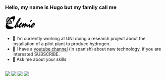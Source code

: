 
### Hello, my name is Hugo but my family call me <div>
<img border="right" src="Logo chemio3.png" width="100" height="50">
</div>

- 🔭 I’m currently working at UNI doing a research project about the installation of a pilot plant to produce hydrogen.
- 🎥 I have a [youtube channel](https://www.youtube.com/results?search_query=Hugo+Chirinos) (in spanish) about new technology, if you are interested SUBSCRIBE.
- 💬 Ask me about your skills
##

<div>
  <a href="https://web.facebook.com/hdccoll" target="_blank"><img src="https://img.shields.io/badge/Facebook-1877F2?style=for-the-badge&logo=facebook&logoColor=white" target="_blank"></a>
  <a href="mailto:hdccoll@gmail.com"><img src="https://img.shields.io/badge/Gmail-D14836?style=for-the-badge&logo=gmail&logoColor=white" target="_blank"></a>
  <a href="https://www.linkedin.com/in/hugo-david-chirinos-collantes-a6a65b3b/?challengeId=AQG7vqT8S7ZkqAAAAYBILu7d1s72OnjzSoH49mcrB7fKJWQrNWYvp6Ltq_AUVR5dvfdD8CAiifsS60hsus4F8f47Dj-uctfUTg&submissionId=fe1aaa11-6ead-e716-17c7-d06338ec8926" target="_blank"><img src="https://img.shields.io/badge/LinkedIn-0077B5?style=for-the-badge&logo=linkedin&logoColor=white" target="_blank"></a>
  <a href="https://github.com/chemio2021" target="_blank"><img src="https://img.shields.io/badge/GitHub-100000?style=for-the-badge&logo=github&logoColor=white" target="_blank"></a>
 
</div>


<!--
**chemio2021/chemio2021** is a ✨ _special_ ✨ repository because its `README.md` (this file) appears on your GitHub profile.

Here are some ideas to get you started:

- 🌱 I’m currently learning ...
- 👯 I’m looking to collaborate on ...
- 🤔 I’m looking for help with ...
- 💬 Ask me about ...
- 📫 How to reach me: ...
- 😄 Pronouns: ...
- ⚡ Fun fact: ...
-->
